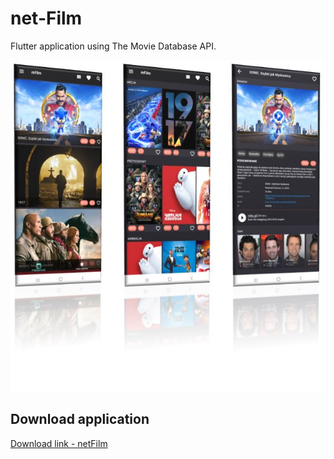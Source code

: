 # net-Film
Flutter application using The Movie Database API.

![](screenshot/screenshot_all.jpg)

## Download application ##
[Download link - netFilm](https://github.com/robertorlowski/netfilm/releases/latest#link)

